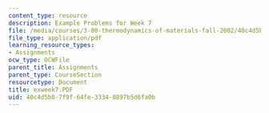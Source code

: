 ```yaml
---
content_type: resource
description: Example Problems for Week 7
file: /media/courses/3-00-thermodynamics-of-materials-fall-2002/40c4d5b87f9f64fe33348897b5d6fa0b_exweek7.PDF
file_type: application/pdf
learning_resource_types:
- Assignments
ocw_type: OCWFile
parent_title: Assignments
parent_type: CourseSection
resourcetype: Document
title: exweek7.PDF
uid: 40c4d5b8-7f9f-64fe-3334-8897b5d6fa0b
---
```


